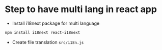 # Step to have multi lang in react app

- Install i18next package for multi language

```bash
npm install i18next react-i18next
```

- Create file translation `src/i18n.js`